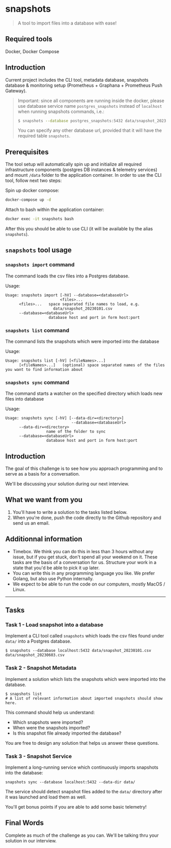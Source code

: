 # snapshots
> A tool to import files into a database with ease!

## Required tools
Docker, Docker Compose 

## Introduction
Current project includes the CLI tool, metadata database, snapshots database & monitoring setup
(Prometheus + Graphana + Prometheus Push Gateway).

> Important: since all components are running inside the docker, please use database service name `postgres_snapshots`
> instead of `localhost` when running snapshots commands, i.e.:
> ```bash
> $ snapshots --database postgres_snapshots:5432 data/snapshot_20230101.csv data/snapshot_20230603.csv
> ```
> You can specify any other database url, provided that it will have the required table `snapshots`.


## Prerequisites
The tool setup will automatically spin up and initialize all required infrastructure 
components (postgres DB instances & telemetry services) and mount `/data` folder to the 
application container. In order to use the CLI tool, follow next two steps: 

Spin up docker compose:

```bash
docker-compose up -d
```

Attach to bash within the application container:
```bash
docker exec -it snapshots bash
```

After this you should be able to use CLI (it will be available by the alias `snapshots`).

## `snapshots` tool usage

### `snapshots import` command
The command loads the csv files into a Postgres database.

Usage:

```
Usage: snapshots import [-hV] --database=<databaseUrl>
                        <files>...
      <files>...   space separated file names to load, e.g.
                     data/snapshot_20230101.csv
      --database=<databaseUrl>
                   database host and port in form host:port

```

### `snapshots list` command
The command lists the snapshots which were imported into the database

Usage:

```
Usage: snapshots list [-hV] [<fileNames>...]
      [<fileNames>...]   (optional) space separated names of the files you want to find information about
```

### `snapshots sync` command
The command starts a watcher on the specified directory which loads new files into database

Usage:

```
Usage: snapshots sync [-hV] [--data-dir=<directory>]
                             --database=<databaseUrl>
      --data-dir=<directory>
                  name of the folder to sync
      --database=<databaseUrl>
                  database host and port in form host:port
```

## Introduction

The goal of this challenge is to see how you approach programming and to serve as a basis for a conversation.

We'll be discussing your solution during our next interview.

## What we want from you

1. You'll have to write a solution to the tasks listed below.
2. When you're done, push the code directly to the Github repository and send us an email.

## Additionnal information

- Timebox. We think you can do this in less than 3 hours without any issue, but if you get stuck, don't spend all your
  weekend on it. These tasks are the basis of a conversation for us.
  Structure your work in a state that you'd be able to pick it up later.
- You can write this in any programming language you like. We prefer Golang, but also use Python internally.
- We expect to be able to run the code on our computers, mostly MacOS / Linux.

---

## Tasks

### Task 1 - Load snapshot into a database

Implement a CLI tool called `snapshots` which loads the csv files found under `data/` into a Postgres database.
```
$ snapshots --database localhost:5432 data/snapshot_20230101.csv data/snapshot_20230603.csv
```

### Task 2 - Snapshot Metadata

Implement a solution which lists the snapshots which were imported into the database.
```
$ snapshots list
# A list of relevant information about imported snapshots should show here.
```
This command should help us understand:
- Which snapshots were imported?
- When were the snapshots imported?
- Is this snapshot file already imported the database?

You are free to design any solution that helps us answer these questions.


### Task 3 - Snapshot Service

Implement a long-running service which continuously imports snapshots into the database:
```
snapshots sync --database localhost:5432 --data-dir data/
```
The service should detect snapshot files added to the `data/` directory after it was launched and load them as well.

You'll get bonus points if you are able to add some basic telemetry!


## Final Words

Complete as much of the challenge as you can. We'll be talking thru your solution in our interview.
